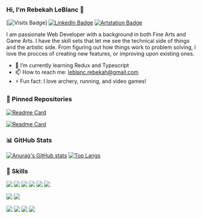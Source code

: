 ### Hi, I'm Rebekah LeBlanc 👋

[![Visits Badge](https://badges.pufler.dev/visits/R-LeBlanc/R-LeBlanc)] [![LinkedIn Badge](https://img.shields.io/badge/LinkedIn-Profile-informational?style=for-the-badge&logo=linkedin&logoColor=white&color=0D76A8)](https://www.linkedin.com/in/rebekahleblanc/) [![Artstation Badge](https://img.shields.io/badge/Artstation-Profile-informational?style=for-the-badge&logo=artstation&logoColor=white&color=0D76A8)](https://www.artstation.com/rebekahleblanc)

I am passionate Web Developer with a background in both Fine Arts and Game Arts. I have the skill sets that let
me see the technical side of things and the artistic side.
From figuring out how things work to problem solving, I love the procces of creating new 
features, or improving upon existing ones.

- 🌱 I’m currently learning Redux and Typescript
- 📫 How to reach me: leblanc.rebekah@gmail.com
- ⚡ Fun fact: I love archery, running, and video games!


 ### :pushpin: Pinned Repositories

[![Readme Card](https://github-readme-stats.vercel.app/api/pin/?username=R-LeBlanc&repo=Final-Project&theme=tokyonight)](https://github.com/R-LeBlanc/Final-Project)

[![Readme Card](https://github-readme-stats.vercel.app/api/pin/?username=R-LeBlanc&repo=ECommerce-Group-Project&theme=tokyonight)](https://github.com/R-LeBlanc/ECommerce-Group-Project)

 ### :bar_chart: GitHub Stats
 
 [![Anurag's GitHub stats](https://github-readme-stats.vercel.app/api?username=R-LeBlanc&show_icons=true&theme=tokyonight&count_private=true)](https://github.com/R-LeBlanc) [![Top Langs](https://github-readme-stats.vercel.app/api/top-langs/?username=R-LeBlanc&theme=tokyonight&layout=compact)](https://github.com/R-LeBlanc)


###  :bow_and_arrow: Skills

![](https://img.shields.io/badge/Code-React-informational?style=for-the-badge&logo=react&logoColor=white&color=0D76A8)
![](https://img.shields.io/badge/Code-JavaScript-informational?style=for-the-badge&logo=javascript&logoColor=white&color=0D76A8)
![](https://img.shields.io/badge/Code-Node.js-informational?style=for-the-badge&logo=node.js&logoColor=white&color=0D76A8)
![](https://img.shields.io/badge/Code-Express-informational?style=for-the-badge&logoColor=white&color=0D76A8)
![](https://img.shields.io/badge/Code-MongoDB-informational?style=for-the-badge&logo=mongodb&logoColor=white&color=0D76A8)
![](https://img.shields.io/badge/Code-HTML-informational?style=for-the-badge&logo=html&logoColor=white&color=0D76A8)


![](https://img.shields.io/badge/Style-CSS-informational?style=for-the-badge&logo=css&logoColor=white&color=0D76A8)
![](https://img.shields.io/badge/Style-BootStrap-informational?style=for-the-badge&logo=bootstrap&logoColor=white&color=0D76A8)

![](https://img.shields.io/badge/Tools-NPM-informational?style=for-the-badge&logo=npm&logoColor=white&color=0D76A8)
![](https://img.shields.io/badge/Tools-GitHub-informational?style=for-the-badge&logo=github&logoColor=white&color=0D76A8)
![](https://img.shields.io/badge/Tools-AdobeXD-informational?style=for-the-badge&logo=adobexd&logoColor=white&color=0D76A8)
![](https://img.shields.io/badge/Tools-Photoshop-informational?style=for-the-badge&logo=photoshop&logoColor=white&color=0D76A8)
